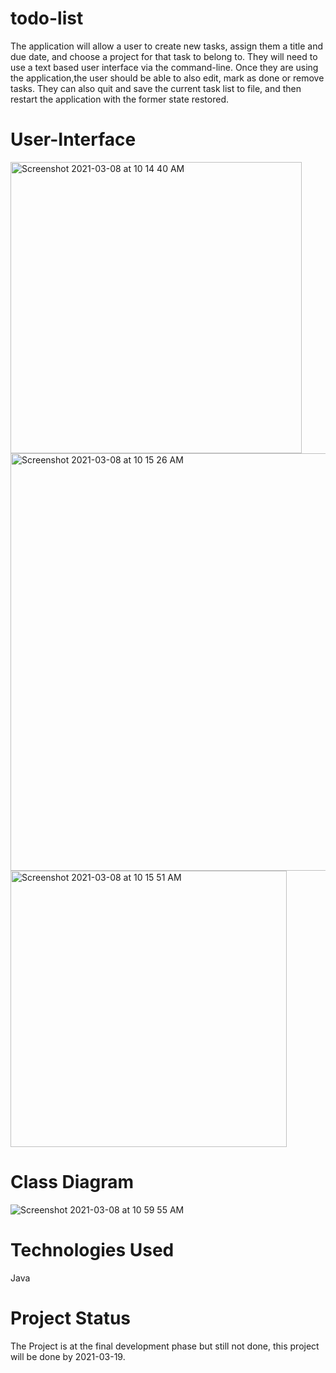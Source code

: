 # todo-list
The application will allow a user to create new tasks, assign them a title and due date, and choose a project for that task to belong to. They will need to use 
a text based user interface via the command-line. Once they are using the application,the user should be able to also edit, mark as done or remove tasks. They 
can also quit and save the current task list to file, and then restart the application with the former state restored.



# User-Interface
<img width="466" alt="Screenshot 2021-03-08 at 10 14 40 AM" src="https://user-images.githubusercontent.com/77113737/110300719-7fa37300-7ff7-11eb-99a7-7cc8b9f72b30.png">
<img width="668" alt="Screenshot 2021-03-08 at 10 15 26 AM" src="https://user-images.githubusercontent.com/77113737/110300725-8205cd00-7ff7-11eb-9ae1-01be3cc027b7.png">
<img width="442" alt="Screenshot 2021-03-08 at 10 15 51 AM" src="https://user-images.githubusercontent.com/77113737/110300727-8336fa00-7ff7-11eb-9441-da6999378ffc.png">

# Class Diagram
![Screenshot 2021-03-08 at 10 59 55 AM](https://user-images.githubusercontent.com/77113737/110306046-a9f82f00-7ffd-11eb-8efc-04bf27a5ec02.png)


# Technologies Used
Java

# Project Status
The Project is at the final development phase but still not done, this project will be done by 2021-03-19.
